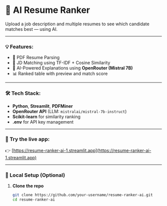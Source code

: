 # 🧠 AI Resume Ranker

Upload a job description and multiple resumes to see which candidate matches best — using AI.

---

### 💡 Features:
- 📄 PDF Resume Parsing
- 📌 JD Matching using TF-IDF + Cosine Similarity
- 🧠 AI-Powered Explanations using **OpenRouter (Mistral 7B)**
- 📊 Ranked table with preview and match score

---

### 🛠️ Tech Stack:
- **Python**, **Streamlit**, **PDFMiner**
- **OpenRouter API** (LLM: `mistralai/mistral-7b-instruct`)
- **Scikit-learn** for similarity ranking
- **.env** for API key management

---

### 🚀 Try the live app:
👉 [https://resume-ranker-ai-1.streamlit.app](https://resume-ranker-ai-1.streamlit.app)

---

### 🔧 Local Setup (Optional)

1. **Clone the repo**
   ```bash
   git clone https://github.com/your-username/resume-ranker-ai.git
   cd resume-ranker-ai
